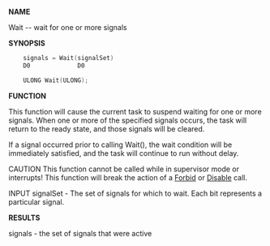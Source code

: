 
**NAME**

Wait -- wait for one or more signals

**SYNOPSIS**

```c
    signals = Wait(signalSet)
    D0             D0

    ULONG Wait(ULONG);

```
**FUNCTION**

This function will cause the current task to suspend waiting for
one or more signals.  When one or more of the specified signals
occurs, the task will return to the ready state, and those signals
will be cleared.

If a signal occurred prior to calling Wait(), the wait condition will
be immediately satisfied, and the task will continue to run without
delay.

CAUTION
This function cannot be called while in supervisor mode or
interrupts!  This function will break the action of a [Forbid](_OSUS) or
[Disable](_OSTA) call.

INPUT
signalSet - The set of signals for which to wait.
Each bit represents a particular signal.

**RESULTS**

signals - the set of signals that were active
